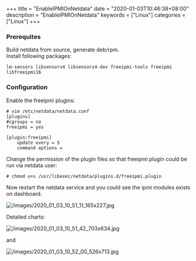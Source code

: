 +++
title = "EnableIPMIOnNetdata"
date = "2020-01-03T10:46:38+08:00"
description = "EnableIPMIOnNetdata"
keywords = ["Linux"]
categories = ["Linux"]
+++
### Prerequites
Build netdata from source, generate deb/rpm.    
Install following packages:    

```
lm-sensors libsensors4 libsensors4-dev freeipmi-tools freeipmi libfreeipmi16
```
### Configuration
Enable the freeipmi plugins:    

```
# vim /etc/netdata/netdata.conf
[plugins]
#cgroups = no
freeipmi = yes

[plugin:freeipmi]
    update every = 5
    command options = 
```

Change the permission of the plugin files so that freeipmi plugin could be run via netdata user:    

```
# chmod u+s /usr/libexec/netdata/plugins.d/freeipmi.plugin
```
Now restart the netdata service and you could see the ipmi modules exists on dashboard.    

![/images/2020_01_03_10_51_11_165x227.jpg](/images/2020_01_03_10_51_11_165x227.jpg)

Detailed charts:    

![/images/2020_01_03_10_51_42_703x634.jpg](/images/2020_01_03_10_51_42_703x634.jpg)

and

![/images/2020_01_03_10_52_00_526x713.jpg](/images/2020_01_03_10_52_00_526x713.jpg)

